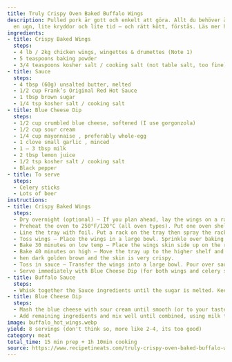 ```yaml
---
title: Truly Crispy Oven Baked Buffalo Wings
description: Pulled pork är gott och enkelt att göra. Allt du behöver är en gryta,
  en ugn, lite kryddor och lite tid – och rätt kött, förstås. Läs mer här.
ingredients:
- title: Crispy Baked Wings
  steps:
  - 4 lb / 2kg chicken wings, wingettes & drumettes (Note 1)
  - 5 teaspoons baking powder
  - 3/4 teaspoons kosher salt / cooking salt (not table salt, too fine)
- title: Sauce
  steps:
  - 4 tbsp (60g) unsalted butter, melted
  - 1/2 cup Frank’s Original Red Hot Sauce
  - 1 tbsp brown sugar
  - 1/4 tsp kosher salt / cooking salt
- title: Blue Cheese Dip
  steps:
  - 1/2 cup crumbled blue cheese, softened (I use gorgonzola)
  - 1/2 cup sour cream
  - 1/4 cup mayonnaise , preferably whole-egg
  - 1 clove small garlic , minced
  - 1 – 3 tbsp milk
  - 2 tbsp lemon juice
  - 1/2 tsp kosher salt / cooking salt
  - Black pepper
- title: To serve
  steps:
  - Celery sticks
  - Lots of beer
instructions:
- title: Crispy Baked Wings
  steps:
  - Dry overnight (optional) – If you plan ahead, lay the wings on a rack on a rimmed baking tray and let them dry uncovered in the fridge overnight. Alternatively, pat them dry with paper towels.
  - Preheat the oven to 250°F/120°C (all oven types). Put one oven shelf in the lower quarter of the oven and one in the top quarter.
  - Line the tray with foil. Put a rack on the tray then spray the rack with oil.
  - Toss wings – Place the wings in a large bowl. Sprinkle over baking powder and salt. Use hands to toss well (or shake in ziplock bag) to coat wings evenly.
  - Bake 30 minutes on low temp – Place the wings skin side up on the rack (ok if snug, they shrink). Bake on the lower shelf in the oven for 30 minutes.
  - Bake 40 minutes on high – Move the tray up to the higher shelf and turn the oven up to 425°F / 220°C (all oven types). Bake for a further 40 to 50 minutes, rotating the tray halfway through. The wings do not need to be turned over. They are ready 
  - hen dark golden brown and the skin is very crispy.
  - Toss in sauce – Transfer the wings into a large bowl. Pour over sauce and toss to coat. (Alternatively, serve wings plain with Buffalo Sauce for dipping).
  - Serve immediately with Blue Cheese Dip (for both wings and celery sticks dunking)!
- title: Buffalo Sauce
  steps:
  - Whisk together the Sauce ingredients until the sugar is melted. Keep warm or reheat just prior to using.
- title: Blue Cheese Dip
  steps:
  - Mash the blue cheese with sour cream until smooth (or to your taste).
  - Add remaining ingredients and mix well until combined, using milk to get it to the consistency you want. Store in the fridge until required. Remove from the fridge 15 minutes before serving.
image: buffalo_hot_wings.webp
yield: 8 servings (don't think so, more like 2-4, its too good)
category: meat
total_time: 15 min prep + 1h 10min cooking
source: https://www.recipetineats.com/truly-crispy-oven-baked-buffalo-wings-my-wings-cookbook/#wprm-recipe-container-19914
---
```

